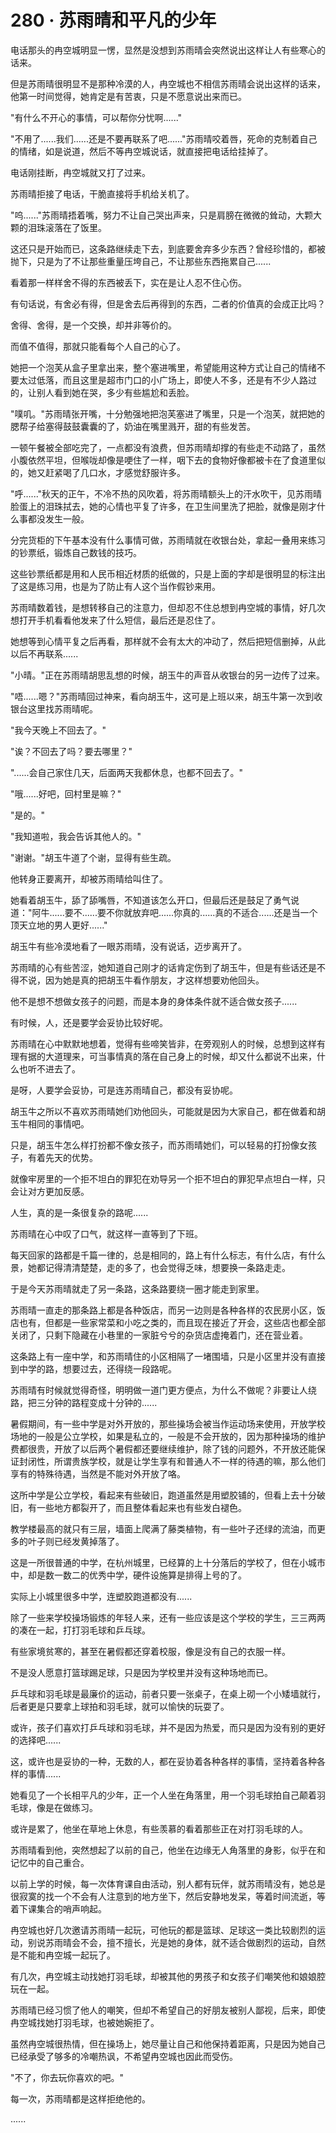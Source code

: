 <link rel="stylesheet" href="../styles/text.css" />
<h1>280 · 苏雨晴和平凡的少年</h1>

电话那头的冉空城明显一愣，显然是没想到苏雨晴会突然说出这样让人有些寒心的话来。

但是苏雨晴很明显不是那种冷漠的人，冉空城也不相信苏雨晴会说出这样的话来，他第一时间觉得，她肯定是有苦衷，只是不愿意说出来而已。

"有什么不开心的事情，可以帮你分忧啊......"

"不用了......我们......还是不要再联系了吧......"苏雨晴咬着唇，死命的克制着自己的情绪，如是说道，然后不等冉空城说话，就直接把电话给挂掉了。

电话刚挂断，冉空城就又打了过来。

苏雨晴拒接了电话，干脆直接将手机给关机了。

"呜......"苏雨晴捂着嘴，努力不让自己哭出声来，只是肩膀在微微的耸动，大颗大颗的泪珠滚落在了饭里。

这还只是开始而已，这条路继续走下去，到底要舍弃多少东西？曾经珍惜的，都被抛下，只是为了不让那些重量压垮自己，不让那些东西拖累自己......

看着那一样样舍不得的东西被丢下，实在是让人忍不住心伤。

有句话说，有舍必有得，但是舍去后再得到的东西，二者的价值真的会成正比吗？

舍得、舍得，是一个交换，却并非等价的。

而值不值得，那就只能看每个人自己的心了。

她把一个泡芙从盒子里拿出来，整个塞进嘴里，希望能用这种方式让自己的情绪不要太过低落，而且这里是超市门口的小广场上，即使人不多，还是有不少人路过的，让别人看到她在哭，多少有些尴尬和丢脸。

"噗叽。"苏雨晴张开嘴，十分勉强地把泡芙塞进了嘴里，只是一个泡芙，就把她的腮帮子给塞得鼓鼓囊囊的了，奶油在嘴里溅开，甜的有些发苦。

一顿午餐被全部吃完了，一点都没有浪费，但苏雨晴却撑的有些走不动路了，虽然小腹依然平坦，但喉咙却像是哽住了一样，咽下去的食物好像都被卡在了食道里似的，她又赶紧喝了几口水，才感觉舒服许多。

"呼......"秋天的正午，不冷不热的风吹着，将苏雨晴额头上的汗水吹干，见苏雨晴脸蛋上的泪珠拭去，她的心情也平复了许多，在卫生间里洗了把脸，就像是刚才什么事都没发生一般。

分完货柜的下午基本没有什么事情可做，苏雨晴就在收银台处，拿起一叠用来练习的钞票纸，锻炼自己数钱的技巧。

这些钞票纸都是用和人民币相近材质的纸做的，只是上面的字却是很明显的标注出了这是练习用，也是为了防止有人这个当作假钞来用。

苏雨晴数着钱，是想转移自己的注意力，但却忍不住总想到冉空城的事情，好几次想打开手机看看他发来了什么短信，最后还是忍住了。

她想等到心情平复之后再看，那样就不会有太大的冲动了，然后把短信删掉，从此以后不再联系......

"小晴。"正在苏雨晴胡思乱想的时候，胡玉牛的声音从收银台的另一边传了过来。

"唔......嗯？"苏雨晴回过神来，看向胡玉牛，这可是上班以来，胡玉牛第一次到收银台这里找苏雨晴呢。

"我今天晚上不回去了。"

"诶？不回去了吗？要去哪里？"

"......会自己家住几天，后面两天我都休息，也都不回去了。"

"哦......好吧，回村里是嘛？"

"是的。"

"我知道啦，我会告诉其他人的。"

"谢谢。"胡玉牛道了个谢，显得有些生疏。

他转身正要离开，却被苏雨晴给叫住了。

她看着胡玉牛，舔了舔嘴唇，不知道该怎么开口，但最后还是鼓足了勇气说道："阿牛......要不......要不你就放弃吧......你真的......真的不适合......还是当一个顶天立地的男人更好......"

胡玉牛有些冷漠地看了一眼苏雨晴，没有说话，迈步离开了。

苏雨晴的心有些苦涩，她知道自己刚才的话肯定伤到了胡玉牛，但是有些话还是不得不说，因为她是真的把胡玉牛看作朋友，才这样想要劝他回头。

他不是想不想做女孩子的问题，而是本身的身体条件就不适合做女孩子......

有时候，人，还是要学会妥协比较好呢。

苏雨晴在心中默默地想着，觉得有些啼笑皆非，在旁观别人的时候，总想到这样有理有据的大道理来，可当事情真的落在自己身上的时候，却又什么都说不出来，什么也听不进去了。

是呀，人要学会妥协，可是连苏雨晴自己，都没有妥协呢。

胡玉牛之所以不喜欢苏雨晴她们劝他回头，可能就是因为大家自己，都在做着和胡玉牛相同的事情吧。

只是，胡玉牛怎么样打扮都不像女孩子，而苏雨晴她们，可以轻易的打扮像女孩子，有着先天的优势。

就像牢房里的一个拒不坦白的罪犯在劝导另一个拒不坦白的罪犯早点坦白一样，只会让对方更加反感。

人生，真的是一条很复杂的路呢......

苏雨晴在心中叹了口气，就这样一直等到了下班。

每天回家的路都是千篇一律的，总是相同的，路上有什么标志，有什么店，有什么景，她都记得清清楚楚，走的多了，也会觉得乏味，想要换一条路走走。

于是今天苏雨晴就走了另一条路，这条路要绕一圈才能走到家里。

苏雨晴一直走的那条路上都是各种饭店，而另一边则是各种各样的农民房小区，饭店也有，但都是一些家常菜和小吃之类的，而且现在接近了开会，这些店也都全部关闭了，只剩下隐藏在小巷里的一家脏兮兮的杂货店虚掩着门，还在营业着。

这条路上有一座中学，和苏雨晴住的小区相隔了一堵围墙，只是小区里并没有直接到中学的路，想要过去，还得绕一段路呢。

苏雨晴有时候就觉得奇怪，明明做一道门更方便点，为什么不做呢？非要让人绕路，把三分钟的路程变成十分钟的......

暑假期间，有一些中学是对外开放的，那些操场会被当作运动场来使用，开放学校场地的一般是公立学校，如果是私立的，一般是不会开放的，因为那种操场的维护费都很贵，开放了以后两个暑假都还要继续维护，除了钱的问题外，不开放还能保证封闭性，所谓贵族学校，就是让学生享有和普通人不一样的待遇的嘛，那么他们享有的特殊待遇，当然是不能对外开放了咯。

这所中学是公立学校，看起来有些破旧，跑道虽然是用塑胶铺的，但看上去十分破旧，有一些地方都裂开了，而且整体看起来也有些发白褪色。

教学楼最高的就只有三层，墙面上爬满了藤类植物，有一些叶子还绿的流油，而更多的叶子则已经发黄掉落了。

这是一所很普通的中学，在杭州城里，已经算的上十分落后的学校了，但在小城市中，却是数一数二的优秀中学，硬件设施算是排得上号的了。

实际上小城里很多中学，连塑胶跑道都没有......

除了一些来学校操场锻炼的年轻人来，还有一些应该是这个学校的学生，三三两两的凑在一起，打打羽毛球和乒乓球。

有些家境贫寒的，甚至在暑假都还穿着校服，像是没有自己的衣服一样。

不是没人愿意打篮球踢足球，只是因为学校里并没有这种场地而已。

乒乓球和羽毛球是最廉价的运动，前者只要一张桌子，在桌上砌一个小矮墙就行，后者更是只要拿上球拍和羽毛球，就可以愉快的玩耍了。

或许，孩子们喜欢打乒乓球和羽毛球，并不是因为热爱，而只是因为没有别的更好的选择吧......

这，或许也是妥协的一种，无数的人，都在妥协着各种各样的事情，坚持着各种各样的事情......

她看见了一个长相平凡的少年，正一个人坐在角落里，用一个羽毛球拍自己颠着羽毛球，像是在做练习。

或许是累了，他坐在草地上休息，有些羡慕的看着那些正在对打羽毛球的人。

苏雨晴看到他，突然想起了以前的自己，他坐在边缘无人角落里的身影，似乎在和记忆中的自己重合。

以前上学的时候，每一次体育课自由活动，别人都有玩伴，就苏雨晴没有，她总是很寂寞的找一个不会有人注意到的地方坐下，然后安静地发呆，等着时间流逝，等着下课集合的哨声响起。

冉空城也好几次邀请苏雨晴一起玩，可他玩的都是篮球、足球这一类比较剧烈的运动，别说苏雨晴会不会，擅不擅长，光是她的身体，就不适合做剧烈的运动，自然是不能和冉空城一起玩了。

有几次，冉空城主动找她打羽毛球，却被其他的男孩子和女孩子们嘲笑他和娘娘腔玩在一起。

苏雨晴已经习惯了他人的嘲笑，但却不希望自己的好朋友被别人鄙视，后来，即使冉空城找她打羽毛球，也被她婉拒了。

虽然冉空城很热情，但在操场上，她尽量让自己和他保持着距离，只是因为她自己已经承受了够多的冷嘲热讽，不希望冉空城也因此而受伤。

"不了，你去玩你喜欢的吧。"

每一次，苏雨晴都是这样拒绝他的。

......
